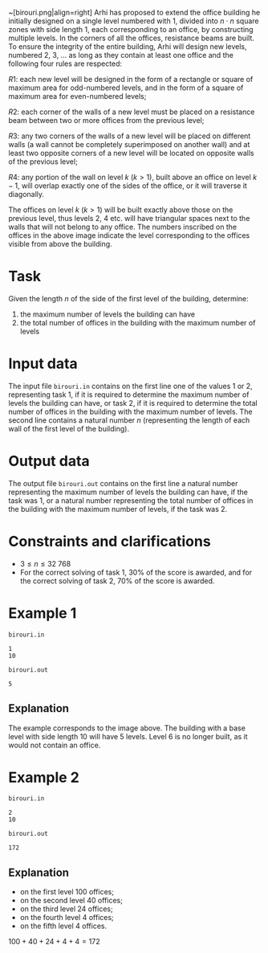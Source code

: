 ~[birouri.png|align=right]
Arhi has proposed to extend the office building he initially designed on a single level numbered with $1$, divided into $n \cdot n$ square zones with side length $1$, each corresponding to an office, by constructing multiple levels. In the corners of all the offices, resistance beams are built. To ensure the integrity of the entire building, Arhi will design new levels, numbered $2$, $3$, ... as long as they contain at least one office and the following four rules are respected:

$R1$: each new level will be designed in the form of a rectangle or square of maximum area for odd-numbered levels, and in the form of a square of maximum area for even-numbered levels;

$R2$: each corner of the walls of a new level must be placed on a resistance beam between two or more offices from the previous level;

$R3$: any two corners of the walls of a new level will be placed on different walls (a wall cannot be completely superimposed on another wall) and at least two opposite corners of a new level will be located on opposite walls of the previous level;

$R4$: any portion of the wall on level $k \ (k \gt 1)$, built above an office on level $k - 1$, will overlap exactly one of the sides of the office, or it will traverse it diagonally.

The offices on level $k \ (k \gt 1)$ will be built exactly above those on the previous level, thus levels $2$, $4$ etc. will have triangular spaces next to the walls that will not belong to any office.
The numbers inscribed on the offices in the above image indicate the level corresponding to the offices visible from above the building.

# Task

Given the length $n$ of the side of the first level of the building, determine:
1. the maximum number of levels the building can have
2. the total number of offices in the building with the maximum number of levels

# Input data

The input file `birouri.in` contains on the first line one of the values $1$ or $2$, representing task $1$, if it is required to determine the maximum number of levels the building can have, or task $2$, if it is required to determine the total number of offices in the building with the maximum number of levels.
The second line contains a natural number $n$ (representing the length of each wall of the first level of the building).

# Output data

The output file `birouri.out` contains on the first line a natural number representing the maximum number of levels the building can have, if the task was $1$, or a natural number representing the total number of offices in the building with the maximum number of levels, if the task was $2$.

# Constraints and clarifications

* $3 \leq n \leq 32\ 768$
* For the correct solving of task $1$, $30\%$ of the score is awarded, and for the correct solving of task $2$, $70\%$ of the score is awarded.

# Example 1

`birouri.in`
```
1
10
```

`birouri.out`
```
5
```

## Explanation

The example corresponds to the image above. The building with a base level with side length $10$ will have $5$ levels.
Level $6$ is no longer built, as it would not contain an office.

# Example 2

`birouri.in`
```
2
10
```

`birouri.out`
```
172
```

## Explanation

* on the first level $100$ offices;
* on the second level $40$ offices;
* on the third level $24$ offices;
* on the fourth level $4$ offices;
* on the fifth level $4$ offices.

$100 + 40 + 24 + 4 + 4 = 172$